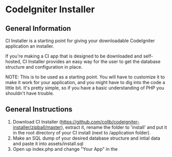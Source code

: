 CodeIgniter Installer
======================

General Information
--------------------

CI Installer is a starting point for giving your downloadable CodeIgniter
application an installer.

If you're making a CI app that is designed to be downloaded and self-hosted,
CI Installer provides an easy way for the user to get the database structure and 
configuration in place.

NOTE: This is to be used as a starting point. You will have to customize it to 
make it work for your application, and you might have to dig into the code
a little bit. It's pretty simple, so if you have a basic understanding of PHP
you shouldn't have trouble.

General Instructions
---------------------

1. Download CI Installer (https://github.com/collb/codeigniter-installer/zipball/master), extract it, 
rename the folder to 'install' and put it in the root
directory of your CI install (next to /application folder).
2. Make an SQL dump of your desired database structure and intial data and paste 
it into assets/install.sql
3. Open up index.php and change "Your App" in the <title> to your app's name.
4. If you have .htaccess file in CodeIgniter root folder, change the line:
	RewriteCond $1 !^(index\.php|img|css|js|robots\.txt|favicon\.ico|update\.php|install\.php)
to:
	RewriteCond $1 !^(index\.php|img|css|js|install|robots\.txt|favicon\.ico|update\.php)
	
- In index.php, around line 37 change 'welcome' to the URL of the page
(in CodeIgniter) that you want the user to be redirected to after installing.
- Visit http://example.com/path/to/yourapp/install and see how it goes.

If you have problems or have recommendations, please file an issue at
https://github.com/collb/codeigniter-installer/issues
